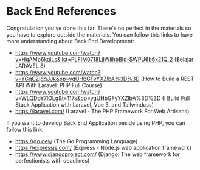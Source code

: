 # Back End References

Congratulation you've done this far. There's no perfect in the materials so you have to explore outside the materials. You can follow this links to have more understanding about Back End Development:
- https://www.youtube.com/watch?v=HqAMb6kqlLs&list=PLFIM0718LjIWiihbBIq-SWPU6b6x21Q_2 (Belajar LARAVEL 8)
- https://www.youtube.com/watch?v=YGqCZjdgJJk&pp=ygUHbGFyYXZlbA%3D%3D (How to Build a REST API With Laravel: PHP Full Course)
- https://www.youtube.com/watch?v=WLQDpY7lOLg&t=117s&pp=ygUHbGFyYXZlbA%3D%3D (I Build Full Stack Application with Laravel, Vue 3, and Tailwindcss)
- https://laravel.com/ (Laravel - The PHP Framework For Web Artisans)

If you want to develop Back End Application beside using PHP, you can follow this link:
- https://go.dev/ (The Go Programming Language)
- https://expressjs.com/ (Express - Node.js web application framework)
- https://www.djangoproject.com/ (Django: The web framework for perfectionists with deadlines)